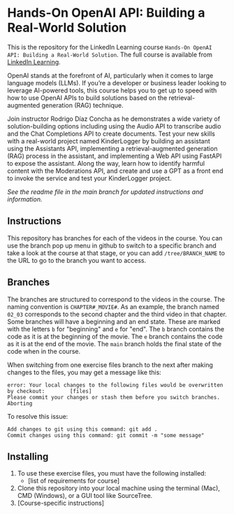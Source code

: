 # Hands-On OpenAI API: Building a Real-World Solution
This is the repository for the LinkedIn Learning course `Hands-On OpenAI API: Building a Real-World Solution`. The full course is available from [LinkedIn Learning][lil-course-url].




OpenAI stands at the forefront of AI, particularly when it comes to large language models (LLMs). If you’re a developer or business leader looking to leverage AI-powered tools, this course helps you to get up to speed with how to use OpenAI APIs to build solutions based on the retrieval-augmented generation (RAG) technique.

Join instructor Rodrigo Díaz Concha as he demonstrates a wide variety of solution-building options including using the Audio API to transcribe audio and the Chat Completions API to create documents. Test your new skills with a real-world project named KinderLogger by building an assistant using the Assistants API, implementing a retrieval-augmented generation (RAG) process in the assistant, and implementing a Web API using FastAPI to expose the assistant. Along the way, learn how to identify harmful content with the Moderations API, and create and use a GPT as a front end to invoke the service and test your KinderLogger project.

_See the readme file in the main branch for updated instructions and information._
## Instructions
This repository has branches for each of the videos in the course. You can use the branch pop up menu in github to switch to a specific branch and take a look at the course at that stage, or you can add `/tree/BRANCH_NAME` to the URL to go to the branch you want to access.

## Branches
The branches are structured to correspond to the videos in the course. The naming convention is `CHAPTER#_MOVIE#`. As an example, the branch named `02_03` corresponds to the second chapter and the third video in that chapter. 
Some branches will have a beginning and an end state. These are marked with the letters `b` for "beginning" and `e` for "end". The `b` branch contains the code as it is at the beginning of the movie. The `e` branch contains the code as it is at the end of the movie. The `main` branch holds the final state of the code when in the course.

When switching from one exercise files branch to the next after making changes to the files, you may get a message like this:

    error: Your local changes to the following files would be overwritten by checkout:        [files]
    Please commit your changes or stash them before you switch branches.
    Aborting

To resolve this issue:
	
    Add changes to git using this command: git add .
	Commit changes using this command: git commit -m "some message"

## Installing
1. To use these exercise files, you must have the following installed:
	- [list of requirements for course]
2. Clone this repository into your local machine using the terminal (Mac), CMD (Windows), or a GUI tool like SourceTree.
3. [Course-specific instructions]


[0]: # (Replace these placeholder URLs with actual course URLs)

[lil-course-url]: https://www.linkedin.com/learning/hands-on-openai-api-building-a-real-world-solution
[lil-thumbnail-url]: https://media.licdn.com/dms/image/D4D0DAQH1trVwWKdtyA/learning-public-crop_675_1200/0/1709333885301?e=2147483647&v=beta&t=UPHlc47MYPZY8h0BRMYYMXZlNhfLAclrXKN53mHS5KQ

